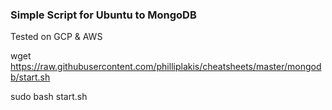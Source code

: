 ### Simple Script for Ubuntu to MongoDB 
Tested on GCP & AWS

  wget https://raw.githubusercontent.com/philliplakis/cheatsheets/master/mongodb/start.sh
  
  sudo bash start.sh
